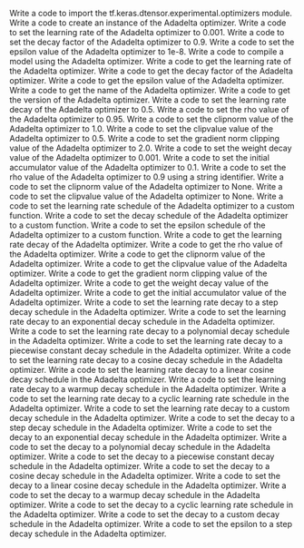 Write a code to import the tf.keras.dtensor.experimental.optimizers module.
Write a code to create an instance of the Adadelta optimizer.
Write a code to set the learning rate of the Adadelta optimizer to 0.001.
Write a code to set the decay factor of the Adadelta optimizer to 0.9.
Write a code to set the epsilon value of the Adadelta optimizer to 1e-8.
Write a code to compile a model using the Adadelta optimizer.
Write a code to get the learning rate of the Adadelta optimizer.
Write a code to get the decay factor of the Adadelta optimizer.
Write a code to get the epsilon value of the Adadelta optimizer.
Write a code to get the name of the Adadelta optimizer.
Write a code to get the version of the Adadelta optimizer.
Write a code to set the learning rate decay of the Adadelta optimizer to 0.5.
Write a code to set the rho value of the Adadelta optimizer to 0.95.
Write a code to set the clipnorm value of the Adadelta optimizer to 1.0.
Write a code to set the clipvalue value of the Adadelta optimizer to 0.5.
Write a code to set the gradient norm clipping value of the Adadelta optimizer to 2.0.
Write a code to set the weight decay value of the Adadelta optimizer to 0.001.
Write a code to set the initial accumulator value of the Adadelta optimizer to 0.1.
Write a code to set the rho value of the Adadelta optimizer to 0.9 using a string identifier.
Write a code to set the clipnorm value of the Adadelta optimizer to None.
Write a code to set the clipvalue value of the Adadelta optimizer to None.
Write a code to set the learning rate schedule of the Adadelta optimizer to a custom function.
Write a code to set the decay schedule of the Adadelta optimizer to a custom function.
Write a code to set the epsilon schedule of the Adadelta optimizer to a custom function.
Write a code to get the learning rate decay of the Adadelta optimizer.
Write a code to get the rho value of the Adadelta optimizer.
Write a code to get the clipnorm value of the Adadelta optimizer.
Write a code to get the clipvalue value of the Adadelta optimizer.
Write a code to get the gradient norm clipping value of the Adadelta optimizer.
Write a code to get the weight decay value of the Adadelta optimizer.
Write a code to get the initial accumulator value of the Adadelta optimizer.
Write a code to set the learning rate decay to a step decay schedule in the Adadelta optimizer.
Write a code to set the learning rate decay to an exponential decay schedule in the Adadelta optimizer.
Write a code to set the learning rate decay to a polynomial decay schedule in the Adadelta optimizer.
Write a code to set the learning rate decay to a piecewise constant decay schedule in the Adadelta optimizer.
Write a code to set the learning rate decay to a cosine decay schedule in the Adadelta optimizer.
Write a code to set the learning rate decay to a linear cosine decay schedule in the Adadelta optimizer.
Write a code to set the learning rate decay to a warmup decay schedule in the Adadelta optimizer.
Write a code to set the learning rate decay to a cyclic learning rate schedule in the Adadelta optimizer.
Write a code to set the learning rate decay to a custom decay schedule in the Adadelta optimizer.
Write a code to set the decay to a step decay schedule in the Adadelta optimizer.
Write a code to set the decay to an exponential decay schedule in the Adadelta optimizer.
Write a code to set the decay to a polynomial decay schedule in the Adadelta optimizer.
Write a code to set the decay to a piecewise constant decay schedule in the Adadelta optimizer.
Write a code to set the decay to a cosine decay schedule in the Adadelta optimizer.
Write a code to set the decay to a linear cosine decay schedule in the Adadelta optimizer.
Write a code to set the decay to a warmup decay schedule in the Adadelta optimizer.
Write a code to set the decay to a cyclic learning rate schedule in the Adadelta optimizer.
Write a code to set the decay to a custom decay schedule in the Adadelta optimizer.
Write a code to set the epsilon to a step decay schedule in the Adadelta optimizer.